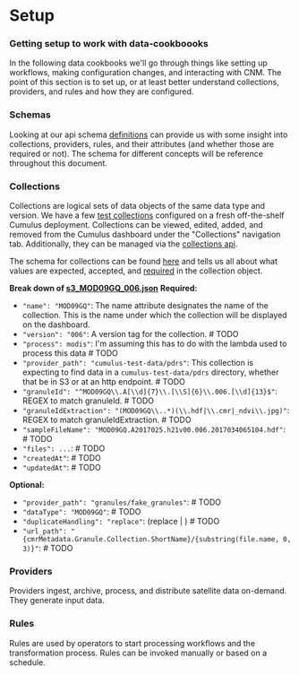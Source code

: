 # Setup

### Getting setup to work with data-cookboooks

In the following data cookbooks we'll go through things like setting up workflows, making configuration changes, and interacting with CNM. The point of this section is to set up, or at least better understand collections, providers, and rules and how they are configured.


### Schemas

Looking at our api schema [definitions](https://github.com/nasa/cumulus/blob/713ae01458ef278fa75d1cc0c6d68e00ffd4ce33/packages/api/models/schemas.js) can provide us with some insight into collections, providers, rules, and their attributes (and whether those are required or not). The schema for different concepts will be reference throughout this document.


### Collections

Collections are logical sets of data objects of the same data type and version. We have a few [test collections](https://github.com/nasa/cumulus/tree/713ae01458ef278fa75d1cc0c6d68e00ffd4ce33/example/data/collections) configured on a fresh off-the-shelf Cumulus deployment. Collections can be viewed, edited, added, and removed from the Cumulus dashboard under the "Collections" navigation tab. Additionally, they can be managed via the [collections api](https://nasa.github.io/cumulus-api/?language=Python#list-collections).

The schema for collections can be found [here](https://github.com/nasa/cumulus/blob/713ae01458ef278fa75d1cc0c6d68e00ffd4ce33/packages/api/models/schemas.js#L4) and tells us all about what values are expected, accepted, and [required](https://github.com/nasa/cumulus/blob/713ae01458ef278fa75d1cc0c6d68e00ffd4ce33/packages/api/models/schemas.js#L109) in the collection object.

**Break down of [s3_MOD09GQ_006.json](https://github.com/nasa/cumulus/blob/713ae01458ef278fa75d1cc0c6d68e00ffd4ce33/example/data/collections/s3_MOD09GQ_006.json)**
**Required:**
* `"name": "MOD09GQ"`: The name attribute designates the name of the collection. This is the name under which the collection will be displayed on the dashboard.
* `"version": "006"`: A version tag for the collection. # TODO
* `"process": modis"`: I'm assuming this has to do with the lambda used to process this data # TODO
* `"provider_path": "cumulus-test-data/pdrs"`: This collection is expecting to find data in a `cumulus-test-data/pdrs` directory, whether that be in S3 or at an http endpoint. # TODO
* `"granuleId": "^MOD09GQ\\.A[\\d]{7}\\.[\\S]{6}\\.006.[\\d]{13}$"`: REGEX to match granuleId. # TODO
* `"granuleIdExtraction": "(MOD09GQ\\..*)(\\.hdf|\\.cmr|_ndvi\\.jpg)"`: REGEX to match granuleIdExtraction. # TODO
* `"sampleFileName": "MOD09GQ.A2017025.h21v00.006.2017034065104.hdf"`: # TODO
* `"files": ...`: # TODO
* `"createdAt"`: # TODO
* `"updatedAt"`: # TODO

**Optional:**
* `"provider_path": "granules/fake_granules"`: # TODO
* `"dataType": "MOD09GQ"`: # TODO
* `"duplicateHandling": "replace"`: (replace | ) # TODO
* `"url_path": "{cmrMetadata.Granule.Collection.ShortName}/{substring(file.name, 0, 3)}"`: # TODO


### Providers

Providers ingest, archive, process, and distribute satellite data on-demand. They generate input data.


### Rules

Rules are used by operators to start processing workflows and the transformation process. Rules can be invoked manually or based on a schedule.
